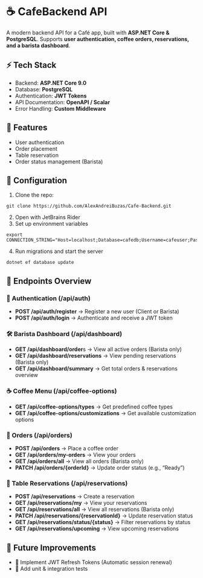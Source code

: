 # ☕ CafeBackend API 

A modern backend API for a Café app, built with **ASP.NET Core & PostgreSQL**. Supports **user authentication, coffee orders, reservations, and a barista dashboard**.

## ⚡ Tech Stack
- Backend: **ASP.NET Core 9.0**
- Database: **PostgreSQL**
- Authentication: **JWT Tokens**
- API Documentation: **OpenAPI / Scalar**
- Error Handling: **Custom Middleware**

## 🔹 Features
- User authentication
- Order placement
- Table reservation
- Order status management (Barista)

## 🎯 Configuration
1. Clone the repo:
```
git clone https://github.com/AlexAndreiBuzas/Cafe-Backend.git
```
2. Open with JetBrains Rider
3. Set up environment variables
```
export CONNECTION_STRING="Host=localhost;Database=cafedb;Username=cafeuser;Password=yourpassword"
```
4. Run migrations and start the server
```
dotnet ef database update
```   

## 📌 Endpoints Overview
### 🔐 Authentication (/api/auth)
 -	**POST /api/auth/register** → Register a new user (Client or Barista)
 -	**POST /api/auth/login** → Authenticate and receive a JWT token
### 🛠 Barista Dashboard (/api/dashboard)
 -	**GET /api/dashboard/order**s → View all active orders (Barista only)
 -	**GET /api/dashboard/reservations** → View pending reservations (Barista only)
 -	**GET /api/dashboard/summary** → Get total orders & reservations overview
### ☕ Coffee Menu (/api/coffee-options)
 -	**GET /api/coffee-options/types** → Get predefined coffee types
 -	**GET /api/coffee-options/customizations** → Get available customization options
### 🛒 Orders (/api/orders)
 -	**POST /api/orders** → Place a coffee order
 -	**GET /api/orders/my-orders** → View your orders
 -	**GET /api/orders/all** → View all orders (Barista only)
 -	**PATCH /api/orders/{orderId}** → Update order status (e.g., “Ready”)
### 📅 Table Reservations (/api/reservations)
 -	**POST /api/reservations** → Create a reservation
 -	**GET /api/reservations/my** → View your reservations
 -	**GET /api/reservations/all** → View all reservations (Barista only)
 -	**PATCH /api/reservations/{reservationId}** → Update reservation status
 -	**GET /api/reservations/status/{status}** → Filter reservations by status
 -	**GET /api/reservations/upcoming** → View upcoming reservations

## 🚀 Future Improvements
- 🔄 Implement JWT Refresh Tokens (Automatic session renewal)
- 🧪 Add unit & integration tests
